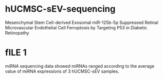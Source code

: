 # hUCMSC-sEV-sequencing
Mesenchymal Stem Cell-derived Exosomal miR-125b-5p Suppressed Retinal Microvascular Endothelial Cell Ferroptosis by Targeting P53 in Diabetic Retinopathy

# fILE 1
miRNA sequencing data showed miRNAs ranged according to the average value of miRNA expressions of 3 hUCMSC-sEV samples.


